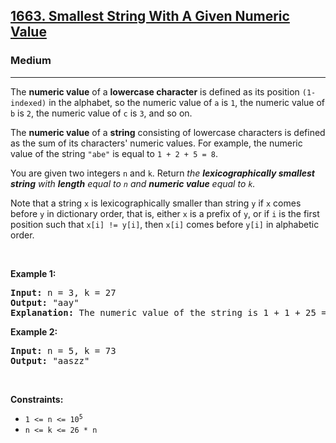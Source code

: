 <h2><a href="https://leetcode.com/problems/smallest-string-with-a-given-numeric-value/">1663. Smallest String With A Given Numeric Value</a></h2><h3>Medium</h3><hr><div style="user-select: auto;"><p style="user-select: auto;">The <strong style="user-select: auto;">numeric value</strong> of a <strong style="user-select: auto;">lowercase character</strong> is defined as its position <code style="user-select: auto;">(1-indexed)</code> in the alphabet, so the numeric value of <code style="user-select: auto;">a</code> is <code style="user-select: auto;">1</code>, the numeric value of <code style="user-select: auto;">b</code> is <code style="user-select: auto;">2</code>, the numeric value of <code style="user-select: auto;">c</code> is <code style="user-select: auto;">3</code>, and so on.</p>

<p style="user-select: auto;">The <strong style="user-select: auto;">numeric value</strong> of a <strong style="user-select: auto;">string</strong> consisting of lowercase characters is defined as the sum of its characters' numeric values. For example, the numeric value of the string <code style="user-select: auto;">"abe"</code> is equal to <code style="user-select: auto;">1 + 2 + 5 = 8</code>.</p>

<p style="user-select: auto;">You are given two integers <code style="user-select: auto;">n</code> and <code style="user-select: auto;">k</code>. Return <em style="user-select: auto;">the <strong style="user-select: auto;">lexicographically smallest string</strong> with <strong style="user-select: auto;">length</strong> equal to <code style="user-select: auto;">n</code> and <strong style="user-select: auto;">numeric value</strong> equal to <code style="user-select: auto;">k</code>.</em></p>

<p style="user-select: auto;">Note that a string <code style="user-select: auto;">x</code> is lexicographically smaller than string <code style="user-select: auto;">y</code> if <code style="user-select: auto;">x</code> comes before <code style="user-select: auto;">y</code> in dictionary order, that is, either <code style="user-select: auto;">x</code> is a prefix of <code style="user-select: auto;">y</code>, or if <code style="user-select: auto;">i</code> is the first position such that <code style="user-select: auto;">x[i] != y[i]</code>, then <code style="user-select: auto;">x[i]</code> comes before <code style="user-select: auto;">y[i]</code> in alphabetic order.</p>

<p style="user-select: auto;">&nbsp;</p>
<p style="user-select: auto;"><strong style="user-select: auto;">Example 1:</strong></p>

<pre style="user-select: auto;"><strong style="user-select: auto;">Input:</strong> n = 3, k = 27
<strong style="user-select: auto;">Output:</strong> "aay"
<strong style="user-select: auto;">Explanation:</strong> The numeric value of the string is 1 + 1 + 25 = 27, and it is the smallest string with such a value and length equal to 3.
</pre>

<p style="user-select: auto;"><strong style="user-select: auto;">Example 2:</strong></p>

<pre style="user-select: auto;"><strong style="user-select: auto;">Input:</strong> n = 5, k = 73
<strong style="user-select: auto;">Output:</strong> "aaszz"
</pre>

<p style="user-select: auto;">&nbsp;</p>
<p style="user-select: auto;"><strong style="user-select: auto;">Constraints:</strong></p>

<ul style="user-select: auto;">
	<li style="user-select: auto;"><code style="user-select: auto;">1 &lt;= n &lt;= 10<sup style="user-select: auto;">5</sup></code></li>
	<li style="user-select: auto;"><code style="user-select: auto;">n &lt;= k &lt;= 26 * n</code></li>
</ul>
</div>